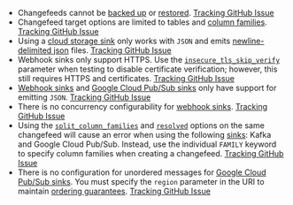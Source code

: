 - Changefeeds cannot be [backed up](backup.html) or [restored](restore.html). [Tracking GitHub Issue](https://github.com/cockroachdb/cockroach/issues/73434)
- Changefeed target options are limited to tables and [column families](changefeeds-on-tables-with-column-families.html). [Tracking GitHub Issue](https://github.com/cockroachdb/cockroach/issues/73435)
- Using a [cloud storage sink](changefeed-sinks.html#cloud-storage-sink) only works with `JSON` and emits [newline-delimited json](http://ndjson.org) files. [Tracking GitHub Issue](https://github.com/cockroachdb/cockroach/issues/73432)
- Webhook sinks only support HTTPS. Use the [`insecure_tls_skip_verify`](create-changefeed.html#insecure_tls_skip_verify) parameter when testing to disable certificate verification; however, this still requires HTTPS and certificates. [Tracking GitHub Issue](https://github.com/cockroachdb/cockroach/issues/73431)
- [Webhook sinks](changefeed-sinks.html#webhook-sink) and [Google Cloud Pub/Sub sinks](changefeed-sinks.html#google-cloud-pub-sub) only have support for emitting `JSON`. [Tracking GitHub Issue](https://github.com/cockroachdb/cockroach/issues/73432)
- There is no concurrency configurability for [webhook sinks](changefeed-sinks.html#webhook-sink). [Tracking GitHub Issue](https://github.com/cockroachdb/cockroach/issues/73430)
- Using the [`split_column_families`](create-changefeed.html#split_column_families) and [`resolved`](create-changefeed.html#resolved) options on the same changefeed will cause an error when using the following [sinks](changefeed-sinks.html): Kafka and Google Cloud Pub/Sub. Instead, use the individual `FAMILY` keyword to specify column families when creating a changefeed. [Tracking GitHub Issue](https://github.com/cockroachdb/cockroach/issues/79452)
- There is no configuration for unordered messages for [Google Cloud Pub/Sub sinks](changefeed-sinks.html#google-cloud-pub-sub). You must specify the `region` parameter in the URI to maintain [ordering guarantees](changefeed-messages.html#ordering-guarantees). [Tracking GitHub Issue](https://github.com/cockroachdb/cockroach/issues/80884)
